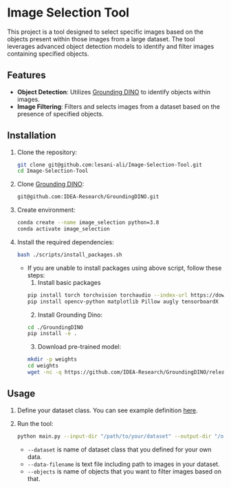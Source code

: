 # Image Selection Tool

This project is a tool designed to select specific images based on the objects present within those images from a large dataset. The tool leverages advanced object detection models to identify and filter images containing specified objects.

## Features

- **Object Detection**: Utilizes [Grounding DINO](https://github.com/IDEA-Research/GroundingDINO) to identify objects within images.
- **Image Filtering**: Filters and selects images from a dataset based on the presence of specified objects.

## Installation

1. Clone the repository:
    ```bash
    git clone git@github.com:lesani-ali/Image-Selection-Tool.git
    cd Image-Selection-Tool
    ```

2. Clone [Grounding DINO](https://github.com/IDEA-Research/GroundingDINO):
    ```bash
    git@github.com:IDEA-Research/GroundingDINO.git
    ```

2. Create environment:
    ```bash
    conda create --name image_selection python=3.8
    conda activate image_selection
    ```

3. Install the required dependencies:
    ```bash
    bash ./scripts/install_packages.sh
    ```
    - If you are unable to install packages using above script, follow these steps:
        1. Install basic packages
        ```bash
        pip install torch torchvision torchaudio --index-url https://download.pytorch.org/whl/cu118
        pip install opencv-python matplotlib Pillow augly tensorboardX
        ```
        2. Install Grounding Dino:
        ```bash
        cd ./GroundingDINO
        pip install -e . 
        ```
        3. Download pre-trained model:
        ```bash
        mkdir -p weights
        cd weights
        wget -nc -q https://github.com/IDEA-Research/GroundingDINO/releases/download/v0.1.0-alpha/groundingdino_swint_ogc.pth
        ```

## Usage

1. Define your dataset class. You can see example definition [here](datasets/MyData.py).


2. Run the tool:
    ```bash
    python main.py --input-dir "/path/to/your/dataset" --output-dir "/output/path" --dataset "SimSIN" --data-filename "all_large_release2.txt" --objects "all windows"
    ```
    - `--dataset` is name of dataset class that you defined for your own data.
    - `--data-filename` is text file including path to images in your dataset.
    - `--objects` is name of objects that you want to filter images based on that.
